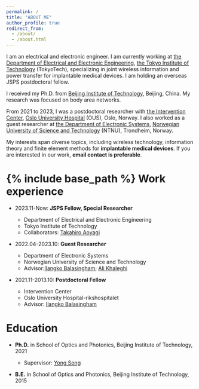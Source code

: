 ```yaml
---
permalink: /
title: "ABOUT ME"
author_profile: true
redirect_from: 
  - /about/
  - /about.html
---
```

I am an electrical and electronic engineer. I am currently working at [the Department of Electrical and Electronic Engineering](https://educ.titech.ac.jp/ee/eng/), [the Tokyo Institute of Technology](https://www.titech.ac.jp/english) (TokyoTech), specializing in joint wireless information and power transfer for implantable medical devices. I am holding an overseas JSPS postdoctoral fellow. 
  
I received my Ph.D. from  [Beijing Institute of Technology](https://english.bit.edu.cn/), Beijing, China. My research was focused on body area networks.
  
From 2021 to 2023, I was a postdoctoral researcher with [the Intervention Center](https://www.ivs.no), [Oslo University Hospital](https://www.oslo-universitetssykehus.no/oslo-university-hospital) (OUS), Oslo, Norway. I also worked as a guest researcher at [the Department of Electronic Systems](https://www.ntnu.edu/ies), [Norwegian University of Science and Technology](https://www.ntnu.edu/) (NTNU), Trondheim, Norway.
  
My interests span diverse topics, including wireless technology, information theory and finite element methods for **implantable medical devices**. If you are interested in our work, **email contact is preferable**.


{% include base_path %}
Work experience
======
* 2023.11-Now: **JSPS Fellow, Special Researcher**
  * Department of Electrical and Electronic Engineering
  * Tokyo Institute of Technology
  * Collaborators: [Takahiro Aoyagi](http://www.aoyagi.ee.e.titech.ac.jp/blog/dr-takahiro-aoyagi/)

* 2022.04-2023.10: **Guest Researcher**
  * Department of Electronic Systems
  * Norwegian University of Science and Technology
  * Advisor:[Ilangko Balasingham](https://www.balasingham.com/); [Ali Khaleghi](https://www.ntnu.edu/employees/ali.khaleghi)

* 2021.11-2013.10: **Postdoctoral Fellow**
  * Intervention Center
  * Oslo University Hospital-rikshospitalet
  * Advisor: [Ilangko Balasingham](https://www.balasingham.com/)
  
Education
======
* **Ph.D.** in School of Optics and Photonics, Beijing Institute of Technology, 2021
  * Supervisor: [Yong Song](https://opt.bit.edu.cn/jsdw/jsml/gdyqyjs/f491c35fcedd48548d87063037b5e67c.htm)
  
* **B.E.** in School of Optics and Photonics, Beijing Institute of Technology, 2015

